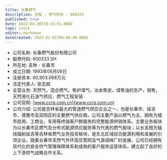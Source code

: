 ```yaml
---
title: 长春燃气
description: 主板 - 供气供热 - 600333
published: true
date: 2022-04-30T19:33:51.000Z
tags: stock
editor: markdown
dateCreated: 2022-01-01T00:00:00.000Z
---
```


- 公司名称: 长春燃气股份有限公司
- 股票代码: 600333.SH
- 所在地: 吉林 - 长春市
- 成立日期: 1993年06月08日
- 注册资本: 60,903.068万元
- 法定代表人: 张志超
- 主营业务: 天然气，混合燃气，焦炉煤气，冶金焦炭，煤焦油的生产，销售，天然液化石油气供应，燃气工程安装
- 公司官网: [www.ccrq.com.cn](www.ccrq.com.cn)
- 公司介绍: 公司是吉林省最大的管道燃气供应企业之一，也是长春市、延吉市、德惠市及双阳区的主要燃气供应商。公司主要产品以燃气为主，拥有为城市民用、工商业、车用等终端客户群服务的完整能源供销体系。主要业务板块为以长春市区燃气及分布式能源供应服务等为代表的燃气板块；以长吉图为轴线辐射延吉等吉林省燃气业务投资板块，是东北区域综合能源利用和发展的引领企业。随着长春市天然气外环高压管网及气源调峰厂的发展，公司已经拥有现代化的安全供气管理保障体系和成熟的客户服务运营体系，建立起了良好的上下游供气战略合作关系。


